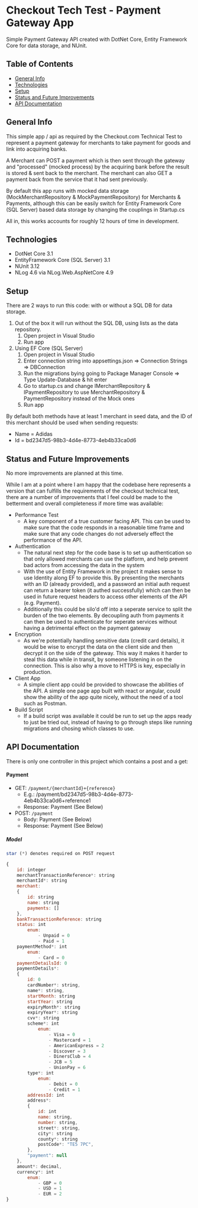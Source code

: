 # Checkout Tech Test - Payment Gateway App

Simple Payment Gateway API created with DotNet Core, Entity Framework Core for data storage, and NUnit.

## Table of Contents
* [General Info](#general-info)
* [Technologies](#technologies)
* [Setup](#setup)
* [Status and Future Improvements](#status-and-future-improvements)
* [API Documentation](#api-documentation)

## General Info

This simple app / api as required by the Checkout.com Technical Test to represent a payment gateway for merchants to take payment for 
goods and link into acquiring banks.

A Merchant can POST a payment which is then sent through the gateway and "processed" (mocked process) by the acquiring bank before the result
 is stored & sent back to the merchant. The merchant can also GET a payment back from the service that it had sent previously.

By default this app runs with mocked data storage (MockMerchantRepository & MockPaymentRepository) for Merchants & Payments, although this
 can be easily switch for Entity Framework Core (SQL Server) based data storage by changing the couplings in Startup.cs

All in, this works accounts for roughly 12 hours of time in development.

## Technologies

* DotNet Core 3.1
* EntityFramework Core (SQL Server) 3.1
* NUnit 3.12
* NLog 4.6 via NLog.Web.AspNetCore 4.9

## Setup

There are 2 ways to run this code: with or without a SQL DB for data storage.

1. Out of the box it will run without the SQL DB, using lists as the data repository. 
   1. Open project in Visual Studio
   2. Run app
2. Using EF Core (SQL Server)
   1. Open project in Visual Studio
   2. Enter connection string into appsettings.json => Connection Strings => DBConnection
   3. Run the migrations bying going to Package Manager Console => Type Update-Database & hit enter
   4. Go to startup.cs and change IMerchantRepository & IPaymentRepository to use MerchantRepository & PaymentRepository instead of the Mock ones
   5. Run app

By default both methods have at least 1 merchant in seed data, and the ID of this merchant should be used when sending requests:
* Name = Adidas
* Id = bd2347d5-98b3-4d4e-8773-4eb4b33ca0d6


## Status and Future Improvements

No more improvements are planned at this time.

While I am at a point where I am happy that the codebase here represents a version that can fulfills the requirements of the checkout technical
test, there are a number of improvements that I feel could be made to the betterment and overall completeness if more time was available:
* Performance Test
  * A key component of a true customer facing API. This can be used to make sure that the code responds in a reasonable time frame and make
  sure that any code changes do not adversely effect the performance of the API.
* Authentication
  * The natural next step for the code base is to set up authentication so that only allowed merchants can use the platform, and help prevent
  bad actors from accessing the data in the system
  * With the use of Entity Framework in the project it makes sense to use Identity along EF to provide this. By presenting the merchants with
an ID (already provided), and a password an initial auth request can return a bearer token (it authed successfully) which can then be used
in future request headers to access other elements of the API (e.g. Payment).
  * Additionally this could be silo'd off into a seperate service to split the burden of the two elements. By decoupling auth from payments
it can then be used to authenticate for seperate services without having a detrimental effect on the payment gateway
* Encryption
  * As we're potentially handling sensitive data (credit card details), it would be wise to encrypt the data on the client side and then
decrypt it on the side of the gateway. This way it makes it harder to steal this data while in transit, by someone listening in on the
connection. This is also why a move to HTTPS is key, especially in production.
* Client App
  * A simple client app could be provided to showcase the abilities of the API. A simple one page app built with react or angular, could show
the ability of the app quite nicely, without the need of a tool such as Postman.
* Build Script
  * If a build script was available it could be run to set up the apps ready to just be tried out, instead of having to go through steps 
like running migrations and chosing which classes to use.

## API Documentation

There is only one controller in this project which contains a post and a get:

#### Payment
* GET: ``` /payment/{merchantId}+{reference} ```
  * E.g.: /payment/bd2347d5-98b3-4d4e-8773-4eb4b33ca0d6+reference1
  * Response: Payment (See Below)
* POST: ``` /payment ```
  *  Body: Payment (See Below)
  *  Response: Payment (See Below)

##### Model


```javascript
star (*) denotes required on POST request

{
    id: integer
    merchantTransactionReference*: string
    merchantId*: string
    merchant: 
    {
        id: string
        name: string
        payments: []
    },
    bankTransactionReference: string
    status: int
        enum:
            - Unpaid = 0
            - Paid = 1
    paymentMethod*: int
        enum:
            - Card = 0
    paymentDetailsId: 0
    paymentDetails*: 
    {
        id: 0
        cardNumber*: string,
        name*: string,
        startMonth: string
        startYear: string
        expiryMonth*: string
        expiryYear*: string
        cvv*: string
        scheme*: int
            enum:
                - Visa = 0
                - Mastercard = 1
                - AmericanExpress = 2
                - Discover = 3
                - DinersClub = 4
                - JCB = 5
                - UnionPay = 6
        type*: int
            enum:
                - Debit = 0
                - Credit = 1
        addressId: int
        address*: 
        {
            id: int
            name: string,
            number: string,
            street*: string,
            city*: string
            county*: string
            postCode*: "TE5 7PC",
        },
        "payment": null
    },
    amount*: decimal,
    currency*: int
        enum:
            - GBP = 0
            - USD = 1
            - EUR = 2
}
```